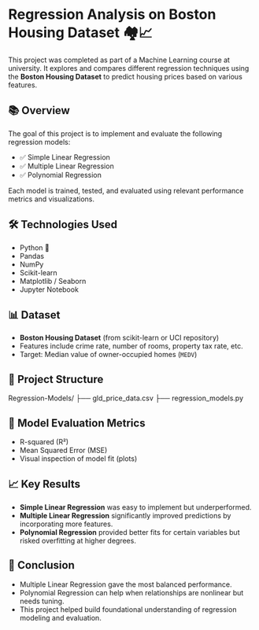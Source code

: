 # Regression Analysis on Boston Housing Dataset 🏘️📈

This project was completed as part of a Machine Learning course at university. It explores and compares different regression techniques using the **Boston Housing Dataset** to predict housing prices based on various features.

## 📚 Overview

The goal of this project is to implement and evaluate the following regression models:

- ✅ Simple Linear Regression
- ✅ Multiple Linear Regression
- ✅ Polynomial Regression

Each model is trained, tested, and evaluated using relevant performance metrics and visualizations.

## 🛠️ Technologies Used

- Python 🐍
- Pandas
- NumPy
- Scikit-learn
- Matplotlib / Seaborn
- Jupyter Notebook

## 📊 Dataset

- **Boston Housing Dataset** (from scikit-learn or UCI repository)
- Features include crime rate, number of rooms, property tax rate, etc.
- Target: Median value of owner-occupied homes (`MEDV`)

## 📁 Project Structure

Regression-Models/
├── gld_price_data.csv
├── regression_models.py

## 🧪 Model Evaluation Metrics

- R-squared (R²)
- Mean Squared Error (MSE)
- Visual inspection of model fit (plots)

## 📈 Key Results

- **Simple Linear Regression** was easy to implement but underperformed.
- **Multiple Linear Regression** significantly improved predictions by incorporating more features.
- **Polynomial Regression** provided better fits for certain variables but risked overfitting at higher degrees.

## 🧠 Conclusion

- Multiple Linear Regression gave the most balanced performance.
- Polynomial Regression can help when relationships are nonlinear but needs tuning.
- This project helped build foundational understanding of regression modeling and evaluation.
